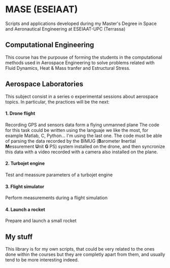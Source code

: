 # MASE (ESEIAAT)
Scripts and applications developed during my Master's Degree in Space and Aeronautical Engineering at ESEIAAT-UPC (Terrassa)

## Computational Engineering
This course has the purpouse of forming the students in the computational methods used in Aerospace Engineering to solve problems
related with Fluid Dynamics, Heat & Mass tranfer and Estructural Stress.

## Aerospace Laboratories
This subject consist in a series o experimental sessions about aerospace topics. In particular, the practices will be the next:

#### 1. Drone flight
Recording GPS and sensors data form a flying unmanned plane
The code for this task could be written using the languaje we like the most, for example Matlab, C, Python... I'm using the
last one. The code must be able of parsing the data recorded by the BIMUG (**B**arometer **I**nertial **M**essurement **U**nit **G** PS)
system installed on the drone, and then syncronize this data with a video recorded with a camera also installed on the plane.

#### 2. Turbojet engine
Test and meassure parameters of a turbojet engine
#### 3. Flight simulator
Perform measurements during a flight simulation
#### 4. Launch a rocket
Prepare and launch a small rocket

## My stuff
This library is for my own scripts, that could be very related to
the ones done within the courses but they are completly apart from them, and usually tend to be more interesting indeed.
